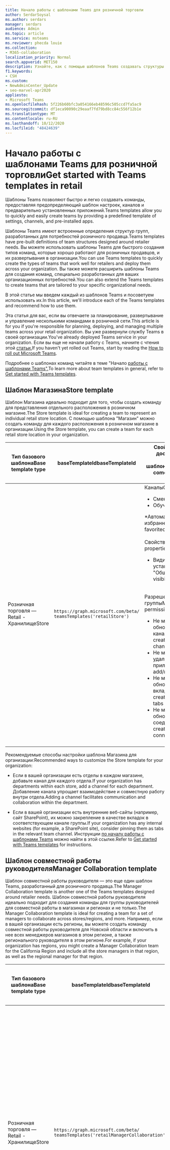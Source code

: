 ```yaml
---
title: Начало работы с шаблонами Teams для розничной торговли
author: SerdarSoysal
ms.author: serdars
manager: serdars
audience: Admin
ms.topic: article
ms.service: msteams
ms.reviewer: phecda louie
ms.collection:
- M365-collaboration
localization_priority: Normal
search.appverid: MET150
description: Узнайте, как с помощью шаблонов Teams создавать структуры групп, разработанные для потребностей розничного продавца, предоставляя предопределять параметры, каналы и предварительно установленные приложения.
f1.keywords:
- CSH
ms.custom:
- NewAdminCenter_Update
- seo-marvel-apr2020
appliesto:
- Microsoft Teams
ms.openlocfilehash: 5f226b60bfc3a054166eb48596c505ccd7fa5ac9
ms.sourcegitcommit: df1eca90090c29eaaf7fd79bd8cc84c556f12b1e
ms.translationtype: MT
ms.contentlocale: ru-RU
ms.lasthandoff: 10/12/2020
ms.locfileid: "48424639"
---
```

# <a name="get-started-with-teams-templates-in-retail"></a><span data-ttu-id="aca33-103">Начало работы с шаблонами Teams для розничной торговли</span><span class="sxs-lookup"><span data-stu-id="aca33-103">Get started with Teams templates in retail</span></span>

<span data-ttu-id="aca33-104">Шаблоны Teams позволяют быстро и легко создавать команды, предоставляя предопределяющий шаблон настроек, каналов и предварительно установленных приложений.</span><span class="sxs-lookup"><span data-stu-id="aca33-104">Teams templates allow you to quickly and easily create teams by providing a predefined template of settings, channels, and pre-installed apps.</span></span>

<span data-ttu-id="aca33-105">Шаблоны Teams имеют встроенные определения структур групп, разработанных для потребностей розничного продавца.</span><span class="sxs-lookup"><span data-stu-id="aca33-105">Teams templates have pre-built definitions of team structures designed around retailer needs.</span></span> <span data-ttu-id="aca33-106">Вы можете использовать шаблоны Teams для быстрого создания типов команд, которые хорошо работают для розничных продавцов, и их развертывания в организации.</span><span class="sxs-lookup"><span data-stu-id="aca33-106">You can use Teams templates to quickly create the types of teams that work well for retailers and deploy them across your organization.</span></span> <span data-ttu-id="aca33-107">Вы также можете расширить шаблоны Teams для создания команд, специально разработанных для ваших организационных потребностей.</span><span class="sxs-lookup"><span data-stu-id="aca33-107">You can also extend the Teams templates to create teams that are tailored to your specific organizational needs.</span></span>

<span data-ttu-id="aca33-108">В этой статье мы введем каждый из шаблонов Teams и посоветуем использовать их.</span><span class="sxs-lookup"><span data-stu-id="aca33-108">In this article, we'll introduce each of the Teams templates and recommend how to use them.</span></span>

<span data-ttu-id="aca33-109">Эта статья для вас, если вы отвечаете за планирование, развертывание и управление несколькими командами в розничной сети.</span><span class="sxs-lookup"><span data-stu-id="aca33-109">This article is for you if you're responsible for planning, deploying, and managing multiple teams across your retail organization.</span></span> <span data-ttu-id="aca33-110">Вы уже развернули службу Teams в своей организации.</span><span class="sxs-lookup"><span data-stu-id="aca33-110">You've already deployed Teams service in your organization.</span></span> <span data-ttu-id="aca33-111">Если вы еще не начали работу с Teams, начните с чтения этой [статьи.](How-to-roll-out-teams.md)</span><span class="sxs-lookup"><span data-stu-id="aca33-111">If you haven't yet rolled out Teams, start by reading the [How to roll out Microsoft Teams](How-to-roll-out-teams.md).</span></span>

<span data-ttu-id="aca33-112">Подробнее о шаблонах команд читайте в теме "Начало [работы с шаблонами Teams".](get-started-with-teams-templates.md)</span><span class="sxs-lookup"><span data-stu-id="aca33-112">To learn more about team templates in general, refer to [Get started with Teams templates](get-started-with-teams-templates.md).</span></span>

## <a name="store-template"></a><span data-ttu-id="aca33-113">Шаблон Магазина</span><span class="sxs-lookup"><span data-stu-id="aca33-113">Store template</span></span>

<span data-ttu-id="aca33-114">Шаблон Магазина идеально подходит для того, чтобы создать команду для представления отдельного расположения в розничном магазине.</span><span class="sxs-lookup"><span data-stu-id="aca33-114">The Store template is ideal for creating a team to represent an individual retail store location.</span></span> <span data-ttu-id="aca33-115">С помощью шаблона "Магазин" можно создать команду для каждого расположения в розничном магазине в организации.</span><span class="sxs-lookup"><span data-stu-id="aca33-115">Using the Store template, you can create a team for each retail store location in your organization.</span></span>

| <span data-ttu-id="aca33-116">Тип базового шаблона</span><span class="sxs-lookup"><span data-stu-id="aca33-116">Base template type</span></span> | <span data-ttu-id="aca33-117">baseTemplateId</span><span class="sxs-lookup"><span data-stu-id="aca33-117">baseTemplateId</span></span> | <span data-ttu-id="aca33-118">Свойства, которые доступны с этим базовым шаблоном</span><span class="sxs-lookup"><span data-stu-id="aca33-118">Properties that come with this base template</span></span> |
| ------------------ | -------------- | ----------------------------------------------------- |
| <span data-ttu-id="aca33-119">Розничная торговля —</span><span class="sxs-lookup"><span data-stu-id="aca33-119">Retail -</span></span> <br><span data-ttu-id="aca33-120">Хранилище</span><span class="sxs-lookup"><span data-stu-id="aca33-120">Store</span></span> | `https://graph.microsoft.com/beta/`<br>`teamsTemplates('retailStore')`| <span data-ttu-id="aca33-121">Каналы</span><span class="sxs-lookup"><span data-stu-id="aca33-121">Channels</span></span> <ul><li><span data-ttu-id="aca33-122">Смены\*</span><span class="sxs-lookup"><span data-stu-id="aca33-122">Shifts handoff\*</span></span></li><li><span data-ttu-id="aca33-123">Обучение\*</span><span class="sxs-lookup"><span data-stu-id="aca33-123">Learning\*</span></span></li></ul><span data-ttu-id="aca33-124">\*Автоматически избранные каналы</span><span class="sxs-lookup"><span data-stu-id="aca33-124">\*Auto-favorited channels</span></span><br><br><span data-ttu-id="aca33-125">Свойства группы</span><span class="sxs-lookup"><span data-stu-id="aca33-125">Team properties</span></span> <ul><li><span data-ttu-id="aca33-126">Видимость группы с установленным на "Общедоступный"</span><span class="sxs-lookup"><span data-stu-id="aca33-126">Team visibility set to Public</span></span></li></ul> <br><span data-ttu-id="aca33-127">Разрешения для членов группы</span><span class="sxs-lookup"><span data-stu-id="aca33-127">Member permissions</span></span> <ul><li><span data-ttu-id="aca33-128">Не может создавать, обновлять или удалять каналы</span><span class="sxs-lookup"><span data-stu-id="aca33-128">Can't create/update/delete channels</span></span> </li><li><span data-ttu-id="aca33-129">Не может добавлять и удалять приложения</span><span class="sxs-lookup"><span data-stu-id="aca33-129">Can't add/remove apps</span></span> </li><li><span data-ttu-id="aca33-130">Не может создавать, обновлять или удалять вкладки</span><span class="sxs-lookup"><span data-stu-id="aca33-130">Can't create/update/remove tabs</span></span></li><li><span data-ttu-id="aca33-131">Не может создать, обновить или удалить соединители</span><span class="sxs-lookup"><span data-stu-id="aca33-131">Can't create/update/remove connectors</span></span></li><ul>|
||||

<span data-ttu-id="aca33-132">Рекомендуемые способы настройки шаблона Магазина для организации:</span><span class="sxs-lookup"><span data-stu-id="aca33-132">Recommended ways to customize the Store template for your organization:</span></span>

- <span data-ttu-id="aca33-133">Если в вашей организации есть отделы в каждом магазине, добавьте канал для каждого отдела.</span><span class="sxs-lookup"><span data-stu-id="aca33-133">If your organization has departments within each store, add a channel for each department.</span></span> <span data-ttu-id="aca33-134">Добавление канала упрощает взаимодействие и совместную работу внутри отдела.</span><span class="sxs-lookup"><span data-stu-id="aca33-134">Adding a channel facilitates communication and collaboration within the department.</span></span>

- <span data-ttu-id="aca33-135">Если в вашей организации есть внутренние веб-сайты (например, сайт SharePoint), их можно закрепление в качестве вкладок в соответствующем канале группы.</span><span class="sxs-lookup"><span data-stu-id="aca33-135">If your organization has any internal websites (for example, a SharePoint site), consider pinning them as tabs in the relevant team channel.</span></span> <span data-ttu-id="aca33-136">Инструкции [по началу работы с шаблонами Teams](get-started-with-teams-templates.md) можно найти в этой ссылке.</span><span class="sxs-lookup"><span data-stu-id="aca33-136">Refer to [Get started with Teams templates](get-started-with-teams-templates.md) for instructions.</span></span>

## <a name="manager-collaboration-template"></a><span data-ttu-id="aca33-137">Шаблон совместной работы руководителя</span><span class="sxs-lookup"><span data-stu-id="aca33-137">Manager Collaboration template</span></span>

<span data-ttu-id="aca33-138">Шаблон совместной работы руководителя — это еще один шаблон Teams, разработанный для розничного продавца.</span><span class="sxs-lookup"><span data-stu-id="aca33-138">The Manager Collaboration template is another one of the Teams templates designed around retailer needs.</span></span> <span data-ttu-id="aca33-139">Шаблон совместной работы руководителя идеально подходит для создания команды для группы руководителей для совместной работы в магазинах и регионах и не только.</span><span class="sxs-lookup"><span data-stu-id="aca33-139">The Manager Collaboration template is ideal for creating a team for a set of managers to collaborate across stores/regions, and more.</span></span> <span data-ttu-id="aca33-140">Например, если в вашей организации есть регионы, вы можете создать команду совместной работы руководителя для Новской области и включить в нее всех менеджеров магазинов в этом регионе, а также регионального руководителя в этом регионе.</span><span class="sxs-lookup"><span data-stu-id="aca33-140">For example, if your organization has regions, you might create a Manager Collaboration team for the California Region and include all the store managers in that region, as well as the regional manager for that region.</span></span>

| <span data-ttu-id="aca33-141">Тип базового шаблона</span><span class="sxs-lookup"><span data-stu-id="aca33-141">Base template type</span></span> | <span data-ttu-id="aca33-142">baseTemplateId</span><span class="sxs-lookup"><span data-stu-id="aca33-142">baseTemplateId</span></span> | <span data-ttu-id="aca33-143">Свойства, которые доступны с этим базовым шаблоном</span><span class="sxs-lookup"><span data-stu-id="aca33-143">Properties that come with this base template</span></span> |
| ------------------ | -------------- | ----------------------------------------------------- |
| <span data-ttu-id="aca33-144">Розничная торговля —</span><span class="sxs-lookup"><span data-stu-id="aca33-144">Retail -</span></span> <br><span data-ttu-id="aca33-145">Хранилище</span><span class="sxs-lookup"><span data-stu-id="aca33-145">Store</span></span> | `https://graph.microsoft.com/beta/`<br>`teamsTemplates('retailManagerCollaboration')`| <span data-ttu-id="aca33-146">Каналы</span><span class="sxs-lookup"><span data-stu-id="aca33-146">Channels</span></span> <ul><li><span data-ttu-id="aca33-147">Операции\*</span><span class="sxs-lookup"><span data-stu-id="aca33-147">Operations\*</span></span></li><li><span data-ttu-id="aca33-148">Обучение\*</span><span class="sxs-lookup"><span data-stu-id="aca33-148">Learning\*</span></span></li></ul><span data-ttu-id="aca33-149">\*Автоматически избранные каналы</span><span class="sxs-lookup"><span data-stu-id="aca33-149">\*Auto-favorited channels</span></span><br><br><span data-ttu-id="aca33-150">Свойства группы</span><span class="sxs-lookup"><span data-stu-id="aca33-150">Team properties</span></span> <ul><li><span data-ttu-id="aca33-151">Видимость группы : "Частная"</span><span class="sxs-lookup"><span data-stu-id="aca33-151">Team visibility set to Private</span></span></li></ul> <br><span data-ttu-id="aca33-152">Разрешения для членов группы</span><span class="sxs-lookup"><span data-stu-id="aca33-152">Member permissions</span></span> <ul><li><span data-ttu-id="aca33-153">Создание, обновление и удаление каналов</span><span class="sxs-lookup"><span data-stu-id="aca33-153">Can create/update/delete channels</span></span> </li><li><span data-ttu-id="aca33-154">Может добавлять и удалять приложения</span><span class="sxs-lookup"><span data-stu-id="aca33-154">Can add/remove apps</span></span> </li><li><span data-ttu-id="aca33-155">Создание, обновление и удаление вкладок</span><span class="sxs-lookup"><span data-stu-id="aca33-155">Can create/update/remove tabs</span></span></li><li><span data-ttu-id="aca33-156">Создание, обновление и удаление соединители</span><span class="sxs-lookup"><span data-stu-id="aca33-156">Can create/update/remove connectors</span></span></li><ul>|
||||

<span data-ttu-id="aca33-157">Рекомендуемые способы настройки шаблона совместной работы руководителя в организации:</span><span class="sxs-lookup"><span data-stu-id="aca33-157">Recommended ways to customize the Manager Collaboration template for your organization:</span></span>

- <span data-ttu-id="aca33-158">Если в вашей организации есть какие-либо внутренние веб-сайты, например сайт SharePoint, которые важны для руководителей, их можно закрепление в качестве вкладок в соответствующем канале группы.</span><span class="sxs-lookup"><span data-stu-id="aca33-158">If your organization has any internal websites, such as a SharePoint site, that are relevant for managers, consider pinning them as tabs in a relevant team channel.</span></span> <span data-ttu-id="aca33-159">Инструкции вы можете найти в документации по шаблонам [Microsoft Teams.](get-started-with-teams-templates.md)</span><span class="sxs-lookup"><span data-stu-id="aca33-159">You can take a look at the [Microsoft Teams Template documentation](get-started-with-teams-templates.md) for instructions.</span></span>

## <a name="how-to-use-first-party-templates"></a><span data-ttu-id="aca33-160">Использование шаблонов от первой стороны</span><span class="sxs-lookup"><span data-stu-id="aca33-160">How to use first party templates</span></span>

<span data-ttu-id="aca33-161">Чтобы использовать эти шаблоны, измените свойство template@odata.bind" в теле запроса со стандартного на шаблон TemplateIDs выше.</span><span class="sxs-lookup"><span data-stu-id="aca33-161">To use these templates, change the 'template@odata.bind' property in the request body from 'standard' to the TemplateIDs above.</span></span>  <span data-ttu-id="aca33-162">Дополнительные сведения о развертывании шаблонов Teams см. в статье Microsoft Graph о том, как [создать команду.](https://docs.microsoft.com/graph/api/team-post?view=graph-rest-beta)</span><span class="sxs-lookup"><span data-stu-id="aca33-162">For more information on how to deploy Teams templates, see the Microsoft Graph article on how to [create a Team](https://docs.microsoft.com/graph/api/team-post?view=graph-rest-beta).</span></span>

> [!NOTE]
> <span data-ttu-id="aca33-163">Каналы в шаблоне будут автоматически созданы на вкладке "Общие".</span><span class="sxs-lookup"><span data-stu-id="aca33-163">The channels in the template will automatically be created under the General Tab.</span></span>

### <a name="example-store-template-extension-script"></a><span data-ttu-id="aca33-164">Пример: сценарий расширения шаблона Store</span><span class="sxs-lookup"><span data-stu-id="aca33-164">Example: Store template extension script</span></span>

``` PowerShell
{
  "template@odata.bind": "https://graph.microsoft.com/beta/teamsTemplates('retailStore')",
  "DisplayName": "Contoso Store",
  "Description": "Team for all staff in Contoso Store",
  "Channels": [
    {
      "displayName": "Additional store channel",
      "IsFavoriteByDefault": false
    }
  ]
}
```
## <a name="relate-topic"></a><span data-ttu-id="aca33-165">Связать тему</span><span class="sxs-lookup"><span data-stu-id="aca33-165">Relate topic</span></span>

[<span data-ttu-id="aca33-166">Начало работы с шаблонами Teams в Центре администрирования</span><span class="sxs-lookup"><span data-stu-id="aca33-166">Get started with Teams templates in the Admin center</span></span>](get-started-with-teams-templates-in-the-admin-console.md)

